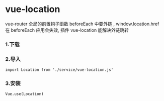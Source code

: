 # vue-location

vue-router 全局的前置钩子函数 beforeEach 中要外链 ,
window.location.href 在 beforeEach 应用会失效,
插件 vue-location 能解决外链跳转

### 1.下载

### 2.导入
```
import Location from './service/vue-location.js'
```

### 3.安装
```
Vue.use(Location)
```
